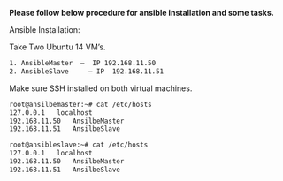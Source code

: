 
**Please follow below procedure for ansible installation and some tasks.**

Ansible Installation:

Take Two Ubuntu 14 VM’s.
```sh
1. AnsibleMaster  —  IP 192.168.11.50
2. AnsibleSlave     — IP  192.168.11.51
```

Make sure SSH installed on both virtual machines.



```sh
root@ansilbemaster:~# cat /etc/hosts
127.0.0.1	localhost
192.168.11.50	AnsilbeMaster
192.168.11.51	AnsilbeSlave

root@ansibleslave:~# cat /etc/hosts
127.0.0.1	localhost
192.168.11.50   AnsilbeMaster
192.168.11.51   AnsilbeSlave
```

